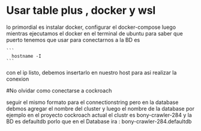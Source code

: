 # Usar table plus , docker y wsl
  lo primordial es instalar docker, configurar el docker-compose
  luego mientras ejecutamos el docker en el terminal de ubuntu
  para saber que puerto tenemos que usar para conectarnos a la BD
  es
  
    ```  
      hostname -I
    ```

  con el ip listo, debemos insertarlo en nuestro host 
  para asi realizar la conexion



#No olvidar como conectarse a cockroach

seguir el mismo formato para el connectionstring 
pero en la database debmos agregar el nombre del cluster
y luego el nombre de la database 
por ejemplo en el proyecto cockroach actual
el clustr es bony-crawler-284 y la BD es defaultdb
porlo que en el Database ira : bony-crawler-284.defaultdb
